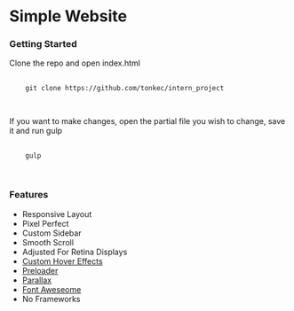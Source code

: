 # Simple Website

### Getting Started
 <p> Clone the repo and open index.html </p>
 <pre>
  <code>
    git clone https://github.com/tonkec/intern_project
  </code>
 </pre>
 
 <p> If you want to make changes, open the partial file you wish to change, save it and run gulp
 <pre>
  <code>
    gulp
  </code>
 </pre>
 
### Features
* Responsive Layout
* Pixel Perfect
* Custom Sidebar
* Smooth Scroll
* Adjusted For Retina Displays
* [Custom Hover Effects](http://tonkec.github.io/text_hover_effects/index.html)
* [Preloader](http://webdesign.tutsplus.com/tutorials/creating-a-collection-of-css3-animated-pre-loaders--cms-21978)
* [Parallax](http://pixelcog.github.io/parallax.js/)
* [Font Aweseome](https://fortawesome.github.io/Font-Awesome/)
* No Frameworks
